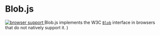Blob.js
==============
[![browser support](https://ci.testling.com/chevett/Blob.js.png)
](https://ci.testling.com/chevett/Blob.js)
Blob.js implements the W3C [`Blob`][1] interface in browsers that do
not natively support it.
)

  [1]: https://developer.mozilla.org/en-US/docs/Web/API/Blob
